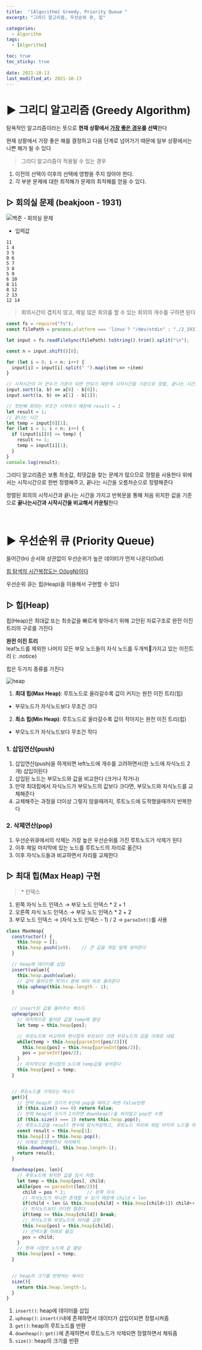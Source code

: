 ```yaml
---
title:  "[Algorithm] Greedy, Priority Queue "
excerpt: "그리디 알고리즘, 우선순위 큐, 힙"

categories:
  - Algorithm
tags:
  - [Algorithm]

toc: true
toc_sticky: true
 
date: 2021-10-13
last_modified_at: 2021-10-13
---
```


# ▶️ 그리디 알고리즘 (Greedy Algorithm)

탐욕적인 알고리즘이라는 뜻으로 **현재 상황에서 <u>가장 좋은 경우</u>를 선택**한다 

현재 상황에서 가장 좋은 해를 결정하고 다음 단계로 넘어가기 때문에 일부 상황에서는 나쁜 해가 될 수 있다

> 그리디 알고리즘이 적용될 수 있는 경우  
1. 이전의 선택이 이후의 선택에 영향을 주지 않아야 한다.
2. 각 부분 문제에 대한 최적해가 문제의 최적해를 얻을 수 있다.


## ▷ 회의실 문제 (beakjoon - 1931)

![백준 - 회의실 문제](../../imgs/회의실문제.png)
- 입력값
```
11
1 4
3 5
0 6
5 7
3 8
5 9
6 10
8 11
8 12
2 13
12 14
```

> 회의시간이 겹치지 않고, 제일 많은 회의를 할 수 있는 회의의 개수를 구하면 된다

```js
const fs = require("fs");
const filePath = process.platform === 'linux'? "/dev/stdin" : "./2_1931.txt";

let input = fs.readFileSync(filePath).toString().trim().split("\n");

const n = input.shift()[0];

for (let i = 0; i < n; i++) {
  input[i] = input[i].split(" ").map(item => +item)
}

// 시작시간이 더 큰수가 기준이 되면 안되기 때문에 시작시간을 기준으로 정렬, 끝나는 시간을 기준으로 정렬 (총 두번 정렬)
input.sort((a, b) => a[0] - b[0]);
input.sort((a, b) => a[1] - b[1]);

// 첫번째 회의는 무조건 시작하기 때문에 result = 1
let result = 1;
// 끝나는 시간
let temp = input[0][1];
for (let i = 1; i < n; i++) {
  if (input[i][0] >= temp) {
    result += 1;
    temp = input[i][1];
  }
}
console.log(result);
```
그리디 알고리즘은 보통 최솟값, 최댓값을 찾는 문제가 많으므로 정렬을 사용한다 위에서는 시작시간으로 한번 정렬해주고, 끝나는 시간을 오름차순으로 정렬해준다

정렬된 회의의 시작시간과 끝나는 시간을 가지고 반복문을 통해 처음 위치한 값을 기준으로 **끝나는시간과 시작시간을 비교해서 카운팅**한다

<br>

# ▶️ 우선순위 큐 (Priority Queue)

들어간(In) 순서와 상관없이 우선순위가 높은 데이터가 먼저 나온다(Out)

<u>힙 탐색의 시간복잡도는 O(logN)이다</u>

우선순위 큐는 힙(Heap)을 이용해서 구현할 수 있다 

## ▷ 힙(Heap)
힙(Heap)은 최대값 또는 최솟값을 빠르게 찾아내기 위해 고안된 자료구조로 완전 이진 트리의 구로를 가진다

**완전 이진 트리**  
leaf노드를 제외한 나머지 모든 부모 노드들이 자식 노드를 두개씩가지고 있는 이진트리
{: .notice}

힙은 두가지 종류를 가진다

![heap](../../imgs/heap.png)

1. **최대 힙(Max Heap)**: 루트노드로 올라갈수록 값이 커지는 완전 이진 트리(힙)
  - 부모노드가 자식노드보다 무조건 크다
2. **최소 힙(Min Heap)**: 루트노드로 올라갈수록 값이 작아지는 완전 이진 트리(힙)
  - 부모노드가 자식노드보다 무조건 작다

### 1. 삽입연산(push)
1. 삽입연산(push)을 하게되면 left노드에 개수를 고려하면서(한 노드에 자식노드 2개) 삽입이된다
2. 삽입된 노드는 부모노드와 값을 비교한다 (크거나 작거나)
3. 만약 최대힙에서 자식노드가 부모노드의 값보다 크다면, 부모노드와 자식노드를 교체해준다
4. 교체해주는 과정을 더이상 그렇지 않을때까지, 루트노드에 도착했을때까지 반복한다

### 2. 삭제연산(pop)
1. 우선순위큐에서의 삭제는 가장 높은 우선순위를 가진 루트노드가 삭제가 된다
2. 이후 제일 마지막에 있는 노드를 루트노드의 자리로 옮긴다
3. 이후 자식노드들과 비교하면서 자리를 교체한다

## ▷ 최대 힙(Max Heap) 구현

> \* 인덱스
1. 왼쪽 자식 노드 인덱스 → 부모 노드 인덱스 * 2 + 1  
2. 오른쪽 자식 노드 인덱스 → 부모 노드 인덱스 * 2 + 2  
3. 부모 노드 인덱스 → (자식 노드 인덱스 - 1) / 2 → `parseInt()`를 사용

```js
class MaxHeap{
  constructor() {
    this.heap = [];
    this.heap.push(1e9);    // 큰 값을 제일 앞에 넣어준다
  }

  // heap에 데이터를 삽입
  insert(value){
    this.heap.push(value);
    // 값이 들어오면 작거나 큼에 따라 위로 올려준다
    this.upheap(this.heap.length - 1);
  }


  // insert된 값을 올려주는 메소드
  upheap(pos){
    // 마지막으로 들어온 값을 temp에 할당
    let temp = this.heap[pos];

    // 부모노드와 비교하며 현시점의 부모보다 크면 부모노드의 값을 아래로 내림
    while(temp > this.heap[parseInt(pos/2)]){
      this.heap[pos] = this.heap[parseInt(pos/2)];
      pos = parseInt(pos/2);
    }
    // 마지막으로 현시점의 노드에 temp값을 넣어준다
    this.heap[pos] = temp;
  }


  // 루트노드를 가져오는 메소드
  get(){
    // 만약 heap의 크기가 0인데 pop을 하려고 하면 false반환
    if (this.size() === 0) return false;
    // 만약 heap의 크기가 1이라면 downheap()을 하지않고 pop만 수행
    if (this.size() === 1) return this.heap.pop();
    // 루트노드값을 result 변수에 임시저장하고, 루트노드 자리에 제일 마지막 노드를 위치시킨다
    const result = this.heap[1];
    this.heap[1] = this.heap.pop();
    // 아래로 진행하면서 자리배치
    this.downheap(1, this.heap.length-1);
    return result;
  }

  downheap(pos, len){
    // 루트노드에 위치한 값을 임시 저장
    let temp = this.heap[pos], child;
    while(pos <= parseInt(len/2)){
      child = pos * 2;        // 왼쪽 자식
      // 자식노드가 하나만 존재할 수 있기 때문에 child < len
      if(child < len && this.heap[child] < this.heap[child+1]) child++;      // +1로 오른쪽자식과 비교한다 
      // 자식노드보다 크다면 멈춘다
      if(temp >= this.heap[child]) break;
      // 자식노드와 부모노드의 자리를 교환
      this.heap[pos] = this.heap[child];
      // 인덱스를 아래로 옮김
      pos = child;
    }
    // 현재 시점의 노드에 값 할당
    this.heap[pos] = temp;
  }

  
  // heap의 크기를 반환하는 메서드
  size(){
    return this.heap.length-1;
  }
}
```
1. `insert()`: heap에 데이터를 삽입
2. `upheap()`: `insert()`내에 존재하면서 데이터가 삽입이되면 정렬시켜줌
3. `get()`: heap의 루트노드를 반환
4. `downheap()`: `get()`에 존재하면서 루트노드가 삭제되면 정렬하면서 채워줌
5. `size()`: heap의 크기를 반환





